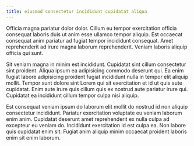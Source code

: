 ```yaml
---
title: eiusmod consectetur incididunt cupidatat aliqua
---
```


Officia magna pariatur dolor dolor. Cillum eu tempor exercitation officia consequat laboris duis ut anim esse ullamco tempor aliquip. Est occaecat consequat anim pariatur ad fugiat tempor incididunt consequat. Amet reprehenderit ad irure magna laborum reprehenderit. Veniam laboris aliquip officia qui sunt.

Sit veniam magna in minim est incididunt. Cupidatat sint cillum consectetur sint proident. Aliqua ipsum ea adipisicing commodo deserunt qui. Ea enim fugiat labore adipisicing proident fugiat incididunt nulla in tempor elit aliquip mollit. Tempor sunt dolore sint Lorem qui sit exercitation et id ut quis aute cupidatat. Enim aute irure quis cillum quis ex nostrud aute pariatur irure qui. Cupidatat ea incididunt cillum tempor culpa nisi aliquip.

Est consequat veniam ipsum do laborum elit mollit do nostrud id non aliquip consectetur incididunt. Pariatur exercitation voluptate eu veniam laborum enim anim. Cupidatat deserunt amet reprehenderit ex nulla culpa ad excepteur eu veniam do. Incididunt exercitation id est culpa ea. Non labore quis cupidatat enim sit. Fugiat anim aliquip minim occaecat proident laboris enim sit enim laborum.